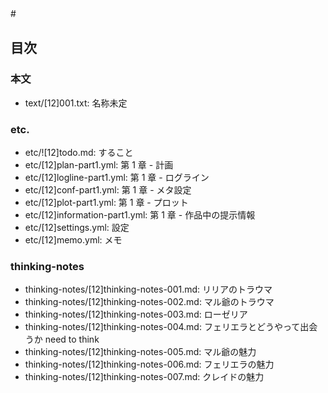 #　
## 目次
### 本文
- text/[12]001.txt:                         名称未定

### etc.
- etc/![12]todo.md:                         すること
- etc/[12]plan-part1.yml:                   第 1 章 - 計画
- etc/[12]logline-part1.yml:                第 1 章 - ログライン
- etc/[12]conf-part1.yml:                   第 1 章 - メタ設定
- etc/[12]plot-part1.yml:                   第 1 章 - プロット
- etc/[12]information-part1.yml:            第 1 章 - 作品中の提示情報
- etc/[12]settings.yml:                     設定
- etc/[12]memo.yml:                         メモ

### thinking-notes
- thinking-notes/[12]thinking-notes-001.md: リリアのトラウマ
- thinking-notes/[12]thinking-notes-002.md: マル爺のトラウマ
- thinking-notes/[12]thinking-notes-003.md: ローゼリア
- thinking-notes/[12]thinking-notes-004.md: フェリエラとどうやって出会うか need to think
- thinking-notes/[12]thinking-notes-005.md: マル爺の魅力
- thinking-notes/[12]thinking-notes-006.md: フェリエラの魅力
- thinking-notes/[12]thinking-notes-007.md: クレイドの魅力
